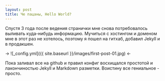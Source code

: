 ```yaml
---
layout: post
title: Че пацаны, Hello World?
---
```


Спустя 3 года после ведения странички мне снова потребовалось выливать куда-нибудь информацию. Мучиться с хостингом и доменом мне в этот раз не хотелось, поэтому я пошел на гитхаб, добавил Jekyll и в продакшен.

-> ![_config.yml]({{ site.baseurl }}/images/first-post-01.jpg) <-

Пока заливал все на github и правил конфиг восхищался простотой и лакончиностью Jekyll и Markdown разметки. Воистину все гениальное - просто.

